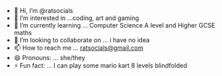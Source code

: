- 👋 Hi, I’m @ratsocials
- 👀 I’m interested in ...coding, art and gaming
- 🌱 I’m currently learning ... Computer Science A level and Higher GCSE maths
- 💞️ I’m looking to collaborate on ... i have no idea
- 📫 How to reach me ... ratsocials@gmail.com
- 😄 Pronouns: ...  she/they
- ⚡ Fun fact: ...  I can play some mario kart 8 levels blindfolded

<!---
ratsocials/ratsocials is a ✨ special ✨ repository because its `README.md` (this file) appears on your GitHub profile.
You can click the Preview link to take a look at your changes.
--->
